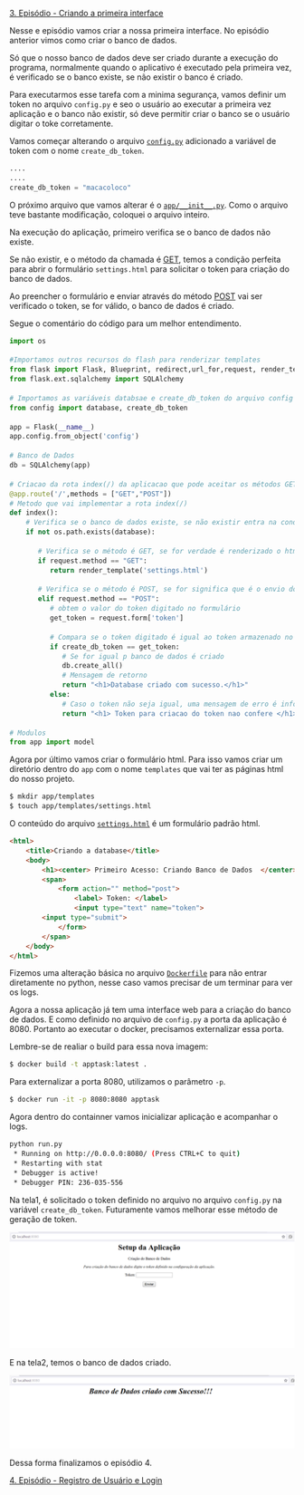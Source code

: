 [3. Episódio - Criando a primeira interface](ep3.md)

Nesse e episódio vamos criar a nossa primeira interface. No episódio anterior vimos como criar o banco de dados. 

Só que o nosso banco de dados deve ser criado durante a execução do programa, normalmente quando o aplicativo é executado pela primeira vez, é verificado se o banco existe, se não existir o banco é criado.

Para executarmos esse tarefa com a minima segurança, vamos definir um token no arquivo `config.py` e seo o usuário ao executar a primeira vez aplicação e o banco não existir, só deve permitir criar o banco se o usuário digitar o toke corretamente.

Vamos começar alterando o arquivo [`config.py`](ep3/config.py) adicionado a variável de token com o nome `create_db_token`.

```python
....
....
create_db_token = "macacoloco"
```

O próximo arquivo que vamos alterar é o [`app/__init__.py`](ep3/app/__init__.py). Como o arquivo teve bastante modificação, coloquei o arquivo inteiro. 

Na execução do aplicação, primeiro verifica se o banco de dados não existe.

Se não existir, e o método da chamada é [GET](https://blog.alura.com.br/diferencas-entre-get-e-post/), temos a condição perfeita para abrir o formulário `settings.html` para solicitar o token para criação do banco de dados.

Ao preencher o formulário e enviar através do método [POST](https://blog.alura.com.br/diferencas-entre-get-e-post/) vai ser verificado o token, se for válido, o banco de dados é criado.

Segue o comentário do código para um melhor entendimento.

```python
import os

#Importamos outros recursos do flash para renderizar templates
from flask import Flask, Blueprint, redirect,url_for,request, render_template
from flask.ext.sqlalchemy import SQLAlchemy

# Importamos as variáveis databsae e create_db_token do arquivo config 
from config import database, create_db_token

app = Flask(__name__)
app.config.from_object('config')

# Banco de Dados
db = SQLAlchemy(app)

# Criacao da rota index(/) da aplicacao que pode aceitar os métodos GET e POST
@app.route('/',methods = ["GET","POST"])
# Metodo que vai implementar a rota index(/)
def index():
    # Verifica se o banco de dados existe, se não existir entra na condicao, olhe o not
    if not os.path.exists(database):

       # Verifica se o método é GET, se for verdade é renderizado o html settings.html que contém o formulário para digitar o token
       if request.method == "GET":
          return render_template('settings.html')    

       # Verifica se o método é POST, se for significa que é o envio do formulário
       elif request.method == "POST":
          # obtem o valor do token digitado no formulário
          get_token = request.form['token']
          
          # Compara se o token digitado é igual ao token armazenado no arquivo config.py 
          if create_db_token == get_token:
             # Se for igual p banco de dados é criado 
             db.create_all()
             # Mensagem de retorno
             return "<h1>Database criado com sucesso.</h1>"
          else:
             # Caso o token não seja igual, uma mensagem de erro é informado
             return "<h1> Token para criacao do token nao confere </h1>"

# Modulos
from app import model
```

Agora por último vamos criar o formulário html. Para isso vamos criar um diretório dentro do `app` com o nome `templates` que vai ter as páginas html do nosso projeto.

```bash
$ mkdir app/templates
$ touch app/templates/settings.html
```
O conteúdo do arquivo [`settings.html`](ep3/app/templates/settings.html) é um formulário padrão html.

```html
<html>
    <title>Criando a database</title>
    <body>
        <h1><center> Primeiro Acesso: Criando Banco de Dados  </center></h1>
        <span>
            <form action="" method="post">
                <label> Token: </label>
                <input type="text" name="token">
		<input type="submit">
            </form>
        </span>
    </body>
</html>
```

Fizemos uma alteração básica no arquivo [`Dockerfile`](ep3/Dockerfile) para não entrar diretamente no python, nesse caso vamos precisar de um terminar para ver os logs.


Agora a nossa aplicação já tem uma interface web para a criação do banco de dados. E como definido no arquivo de `config.py` a porta da aplicação é 8080. Portanto ao executar o docker, precisamos externalizar essa porta.

Lembre-se de realiar o build para essa nova imagem:

```bash
$ docker build -t apptask:latest .
```

Para externalizar a porta 8080, utilizamos o parâmetro `-p`. 

```bash
$ docker run -it -p 8080:8080 apptask
```

Agora dentro do containner vamos inicializar aplicação e acompanhar o logs.

```bash
python run.py 
 * Running on http://0.0.0.0:8080/ (Press CTRL+C to quit)
 * Restarting with stat
 * Debugger is active!
 * Debugger PIN: 236-035-556
```

Na tela1, é solicitado o token definido no arquivo no arquivo `config.py` na variável `create_db_token`. Futuramente vamos melhorar esse método de geração de token.

![form](img/ep3-img1.png)

E na tela2, temos o banco de dados criado.

![create_database](img/ep3-img2.png)


Dessa forma finalizamos o episódio 4.

[4. Episódio - Registro de Usuário e Login](ep4.md)


